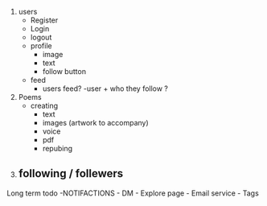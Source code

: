 1. users
    - Register
    - Login
    - logout
    - profile
        - image
        - text
        - follow button
    - feed
        - users feed?
        -user + who they follow ?
2. Poems
    - creating 
        - text 
        - images (artwork to accompany)
        - voice
        - pdf
        - repubing
3. following / follewers
    - 
Long term todo
    -NOTIFACTIONS
    - DM
    - Explore page
    - Email service
    - Tags